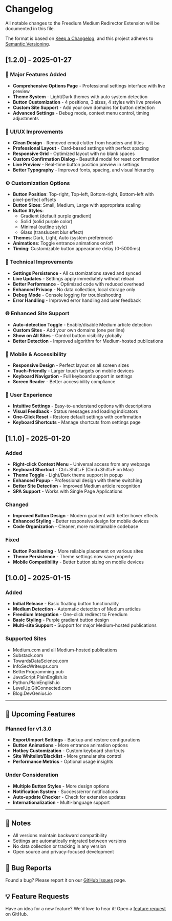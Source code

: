 # Changelog

All notable changes to the Freedium Medium Redirector Extension will be documented in this file.

The format is based on [Keep a Changelog](https://keepachangelog.com/en/1.0.0/),
and this project adheres to [Semantic Versioning](https://semver.org/spec/v2.0.0.html).

## [1.2.0] - 2025-01-27

### 🎉 Major Features Added
- **Comprehensive Options Page** - Professional settings interface with live preview
- **Theme System** - Light/Dark themes with auto system detection
- **Button Customization** - 4 positions, 3 sizes, 4 styles with live preview
- **Custom Site Support** - Add your own domains for button detection
- **Advanced Settings** - Debug mode, context menu control, timing adjustments

### 🎨 UI/UX Improvements
- **Clean Design** - Removed emoji clutter from headers and titles
- **Professional Layout** - Card-based settings with perfect spacing
- **Responsive Grid** - Optimized layout with no blank spaces
- **Custom Confirmation Dialog** - Beautiful modal for reset confirmation
- **Live Preview** - Real-time button position preview in settings
- **Better Typography** - Improved fonts, spacing, and visual hierarchy

### ⚙️ Customization Options
- **Button Position**: Top-right, Top-left, Bottom-right, Bottom-left with pixel-perfect offsets
- **Button Sizes**: Small, Medium, Large with appropriate scaling
- **Button Styles**: 
  - Gradient (default purple gradient)
  - Solid (solid purple color)
  - Minimal (outline style)
  - Glass (translucent blur effect)
- **Themes**: Dark, Light, Auto (system preference)
- **Animations**: Toggle entrance animations on/off
- **Timing**: Customizable button appearance delay (0-5000ms)

### 🔧 Technical Improvements
- **Settings Persistence** - All customizations saved and synced
- **Live Updates** - Settings apply immediately without reload
- **Better Performance** - Optimized code with reduced overhead
- **Enhanced Privacy** - No data collection, local storage only
- **Debug Mode** - Console logging for troubleshooting
- **Error Handling** - Improved error handling and user feedback

### 🌐 Enhanced Site Support
- **Auto-detection Toggle** - Enable/disable Medium article detection
- **Custom Sites** - Add your own domains (one per line)
- **Show on All Sites** - Control button visibility globally
- **Better Detection** - Improved algorithm for Medium-hosted publications

### 📱 Mobile & Accessibility
- **Responsive Design** - Perfect layout on all screen sizes
- **Touch-Friendly** - Larger touch targets on mobile devices
- **Keyboard Navigation** - Full keyboard support in settings
- **Screen Reader** - Better accessibility compliance

### 🎯 User Experience
- **Intuitive Settings** - Easy-to-understand options with descriptions
- **Visual Feedback** - Status messages and loading indicators
- **One-Click Reset** - Restore default settings with confirmation
- **Keyboard Shortcuts** - Manage shortcuts from settings page

## [1.1.0] - 2025-01-20

### Added
- **Right-click Context Menu** - Universal access from any webpage
- **Keyboard Shortcut** - Ctrl+Shift+F (Cmd+Shift+F on Mac)
- **Theme Toggle** - Light/Dark theme support in popup
- **Enhanced Popup** - Professional design with theme switching
- **Better Site Detection** - Improved Medium article recognition
- **SPA Support** - Works with Single Page Applications

### Changed
- **Improved Button Design** - Modern gradient with better hover effects
- **Enhanced Styling** - Better responsive design for mobile devices
- **Code Organization** - Cleaner, more maintainable codebase

### Fixed
- **Button Positioning** - More reliable placement on various sites
- **Theme Persistence** - Theme settings now save properly
- **Mobile Compatibility** - Better button sizing on mobile devices

## [1.0.0] - 2025-01-15

### Added
- **Initial Release** - Basic floating button functionality
- **Medium Detection** - Automatic detection of Medium articles
- **Freedium Integration** - One-click redirect to Freedium
- **Basic Styling** - Purple gradient button design
- **Multi-site Support** - Support for major Medium-hosted publications

### Supported Sites
- Medium.com and all Medium-hosted publications
- Substack.com
- TowardsDataScience.com
- InfoSecWriteups.com
- BetterProgramming.pub
- JavaScript.PlainEnglish.io
- Python.PlainEnglish.io
- LevelUp.GitConnected.com
- Blog.DevGenius.io

---

## 🚀 Upcoming Features

### Planned for v1.3.0
- **Export/Import Settings** - Backup and restore configurations
- **Button Animations** - More entrance animation options
- **Hotkey Customization** - Custom keyboard shortcuts
- **Site Whitelist/Blacklist** - More granular site control
- **Performance Metrics** - Optional usage insights

### Under Consideration
- **Multiple Button Styles** - More design options
- **Notification System** - Success/error notifications
- **Auto-update Checker** - Check for extension updates
- **Internationalization** - Multi-language support

---

## 📝 Notes

- All versions maintain backward compatibility
- Settings are automatically migrated between versions
- No data collection or tracking in any version
- Open source and privacy-focused development

## 🐛 Bug Reports

Found a bug? Please report it on our [GitHub Issues](https://github.com/Paresh-Maheshwari/Freedium_Extensions/issues) page.

## 💡 Feature Requests

Have an idea for a new feature? We'd love to hear it! Open a [feature request](https://github.com/Paresh-Maheshwari/Freedium_Extensions/issues/new) on GitHub.
